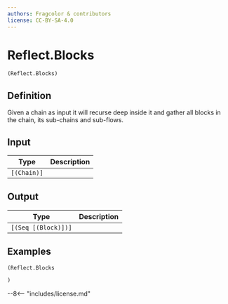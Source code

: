 ```yaml
---
authors: Fragcolor & contributors
license: CC-BY-SA-4.0
---
```



# Reflect.Blocks

```clojure
(Reflect.Blocks)
```


## Definition

Given a chain as input it will recurse deep inside it and gather all blocks in the chain, its sub-chains and sub-flows.


## Input

| Type | Description |
|------|-------------|
| `[(Chain)]` |  |


## Output

| Type | Description |
|------|-------------|
| `[(Seq [(Block)])]` |  |


## Examples

```clojure
(Reflect.Blocks

)
```


--8<-- "includes/license.md"
